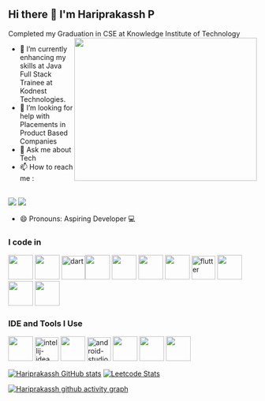 ## Hi there 👋 I'm Hariprakassh P

Completed my Graduation in CSE at Knowledge Institute of Technology 
<img align="right" width="370" height="290" src="https://i.pinimg.com/originals/47/f0/34/47f0342cec72b800463bf003eac1257e.gif">                                                
- 🌱 I’m currently enhancing my skills at Java Full Stack Trainee at Kodnest Technologies.
- 🤔 I’m looking for help with Placements in Product Based Companies
- 💬 Ask me about Tech
- 📫 How to reach me :

<br /> [<img src="https://img.shields.io/twitter/url?url=https%3A%2F%2Fx.com%2FHariprakasshP"/>](https://x.com/HariprakasshP) [<img src="https://img.shields.io/badge/LinkedIn-0077B5?style=for-the-badge&logo=linkedin&logoColor=white" />](https://www.linkedin.com/in/hariprakassh-p-4a8085225/)
- 😄 Pronouns: Aspiring Developer 💻

### I code in
 <img height="50" width="50" src="https://img.icons8.com/color/48/000000/c-programming.png" /> <img height="50" width="50" src="https://img.icons8.com/color/48/000000/java-coffee-cup-logo.png" /> <img width="48" height="48" src="https://img.icons8.com/color/48/dart.png" alt="dart"/><img height="50" width="50" src="https://img.icons8.com/color/48/000000/html-5.png" /> <img height="50" width="50" src="https://img.icons8.com/color/48/000000/css3.png" /> <img height="50" width="50" src="https://img.icons8.com/color/48/000000/bootstrap.png" />
<img height="50" width="50" src="https://img.icons8.com/color/48/000000/javascript.png"/> <img width="48" height="48" src="https://img.icons8.com/color/48/flutter.png" alt="flutter"/> <img height="50" width="50" src="https://img.icons8.com/color/48/000000/google-firebase-console.png"/> <img height="50" width="50" src="https://img.icons8.com/color/48/000000/mysql-logo.png"/> <img height="50" width="50" src="https://img.icons8.com/color/48/000000/mongodb.png"/>

### IDE and Tools I Use
<img height="50" width="50" src="https://img.icons8.com/color/48/000000/visual-studio-code-2019.png"/> <img width="48" height="48" src="https://img.icons8.com/color/48/intellij-idea.png" alt="intellij-idea"/> <img height="50" width="50" src="https://img.icons8.com/color/50/000000/git.png"/> <img width="48" height="48" src="https://img.icons8.com/color/48/android-studio--v2.png" alt="android-studio--v2"/> <img height="50" src="https://img.icons8.com/color/480/null/notion--v1.png" /> <img height="50" width="50" src="https://img.icons8.com/doodle/48/000000/adobe-photoshop.png"/> <img height="50" width="50" src="https://img.icons8.com/color/48/000000/figma--v1.png"/> 

[![Hariprakassh GitHub stats](https://github-readme-stats.vercel.app/api?username=hariprakassh1112&theme=gruvbox&show_icons=true)](https://github.com/anuraghazra/github-readme-stats)  [![Leetcode Stats](https://leetcard.jacoblin.cool/Hari041?ext=contest&theme=dark)](https://leetcode.com/u/Hari041/)

[![Hariprakassh github activity graph](https://github-readme-activity-graph.vercel.app/graph?username=hariprakassh1112&theme=react)](https://github.com/ashutosh00710/github-readme-activity-graph)
